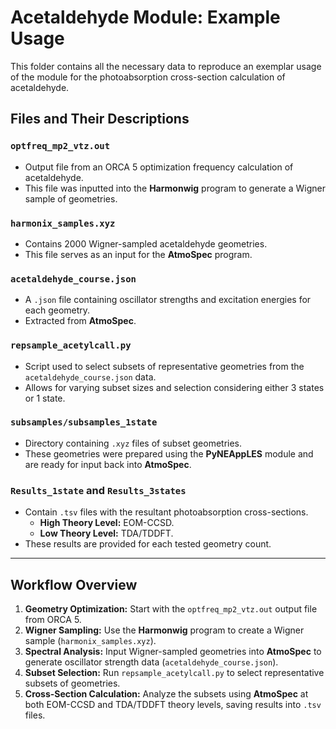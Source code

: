 # Acetaldehyde Module: Example Usage

This folder contains all the necessary data to reproduce an exemplar usage of the module for the photoabsorption cross-section calculation of acetaldehyde.

## Files and Their Descriptions

### `optfreq_mp2_vtz.out`
- Output file from an ORCA 5 optimization frequency calculation of acetaldehyde.
- This file was inputted into the **Harmonwig** program to generate a Wigner sample of geometries.

### `harmonix_samples.xyz`
- Contains 2000 Wigner-sampled acetaldehyde geometries.
- This file serves as an input for the **AtmoSpec** program.

### `acetaldehyde_course.json`
- A `.json` file containing oscillator strengths and excitation energies for each geometry.
- Extracted from **AtmoSpec**.

### `repsample_acetylcall.py`
- Script used to select subsets of representative geometries from the `acetaldehyde_course.json` data.
- Allows for varying subset sizes and selection considering either 3 states or 1 state.

### `subsamples/subsamples_1state`
- Directory containing `.xyz` files of subset geometries.
- These geometries were prepared using the **PyNEAppLES** module and are ready for input back into **AtmoSpec**.

### `Results_1state` and `Results_3states`
- Contain `.tsv` files with the resultant photoabsorption cross-sections.
  - **High Theory Level:** EOM-CCSD.
  - **Low Theory Level:** TDA/TDDFT.
- These results are provided for each tested geometry count.

---

## Workflow Overview

1. **Geometry Optimization:** Start with the `optfreq_mp2_vtz.out` output file from ORCA 5.
2. **Wigner Sampling:** Use the **Harmonwig** program to create a Wigner sample (`harmonix_samples.xyz`).
3. **Spectral Analysis:** Input Wigner-sampled geometries into **AtmoSpec** to generate oscillator strength data (`acetaldehyde_course.json`).
4. **Subset Selection:** Run `repsample_acetylcall.py` to select representative subsets of geometries.
5. **Cross-Section Calculation:** Analyze the subsets using **AtmoSpec** at both EOM-CCSD and TDA/TDDFT theory levels, saving results into `.tsv` files.
